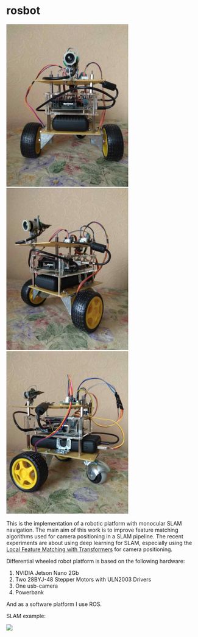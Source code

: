 # rosbot

<img src="docs/bot_view_3.jpg" width="320"> <img src="docs/bot_view_2.jpg" width="320"> <img src="docs/bot_view_1.jpg" width="320">

This is the implementation of a robotic platform with monocular SLAM navigation. The main aim of this work is to improve feature matching algorithms used for camera positioning in a SLAM pipeline. The recent experiments are about using deep learning for SLAM, especially using the [Local Feature Matching with Transformers](https://github.com/Kolkir/Coarse_LoFTR_TRT) for camera positioning.

Differential wheeled robot platform is based on the following hardware:

1. NVIDIA Jetson Nano 2Gb
2. Two 28BYJ-48 Stepper Motors with ULN2003 Drivers
3. One usb-camera
4. Powerbank

And as a software platform I use ROS.

SLAM example:

<img src="docs/robot_mapping_test.gif">
